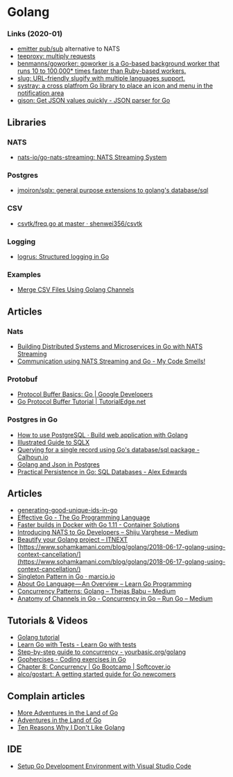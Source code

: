 # Golang


### Links (2020-01)
* [emitter pub/sub](https://github.com/emitter-io/emitter) alternative to NATS
* [teeproxy: multiply requests](https://github.com/chrislusf/teeproxy)
* [benmanns/goworker: goworker is a Go-based background worker that runs 10 to 100,000* times faster than Ruby-based workers.](https://github.com/benmanns/goworker)
* [slug: URL-friendly slugify with multiple languages support.](https://github.com/gosimple/slug)
* [systray: a cross platfrom Go library to place an icon and menu in the notification area](https://github.com/getlantern/systray)
* [gjson: Get JSON values quickly - JSON parser for Go](https://github.com/tidwall/gjson)

## Libraries

### NATS

* [nats-io/go-nats-streaming: NATS Streaming System](https://github.com/nats-io/go-nats-streaming)

### Postgres
* [jmoiron/sqlx: general purpose extensions to golang's database/sql](https://github.com/jmoiron/sqlx)

### CSV
* [csvtk/freq.go at master · shenwei356/csvtk](https://github.com/shenwei356/csvtk/blob/master/csvtk/cmd/freq.go)

### Logging
* [logrus: Structured logging in Go](https://github.com/Sirupsen/logrus)


### Examples

* [Merge CSV Files Using Golang Channels](https://danrl.com/blog/2018/merging-huuuge-csv-files-using-golang-channels/)






## Articles

### Nats

* [Building Distributed Systems and Microservices in Go with NATS Streaming](https://medium.com/@shijuvar/building-distributed-systems-and-microservices-in-go-with-nats-streaming-d8b4baa633a2)
* [Communication using NATS Streaming and Go - My Code Smells!](https://mycodesmells.com/post/communication-using-nats-streaming-and-go)


### Protobuf

* [Protocol Buffer Basics: Go |  Google Developers](https://developers.google.com/protocol-buffers/docs/gotutorial)
* [Go Protocol Buffer Tutorial | TutorialEdge.net](https://tutorialedge.net/golang/go-protocol-buffer-tutorial/)


### Postgres in Go

* [How to use PostgreSQL · Build web application with Golang](https://astaxie.gitbooks.io/build-web-application-with-golang/en/05.4.html)
* [Illustrated Guide to SQLX](http://jmoiron.github.io/sqlx/)
* [Querying for a single record using Go's database/sql package - Calhoun.io](https://www.calhoun.io/querying-for-a-single-record-using-gos-database-sql-package/)
* [Golang and Json in Postgres](https://sitaramshelke.me/golang-postgres-json.html)
* [Practical Persistence in Go: SQL Databases - Alex Edwards](https://www.alexedwards.net/blog/practical-persistence-sql)






## Articles
* [generating-good-unique-ids-in-go](https://blog.kowalczyk.info/article/JyRZ/generating-good-unique-ids-in-go.html)
* [Effective Go - The Go Programming Language](https://golang.org/doc/effective_go.html#names)
* [Faster builds in Docker with Go 1.11 - Container Solutions](https://container-solutions.com/faster-builds-in-docker-with-go-1-11/)
* [Introducing NATS to Go Developers – Shiju Varghese – Medium](https://medium.com/@shijuvar/introducing-nats-to-go-developers-3cfcb98c21d0)
* [Beautify your Golang project – ITNEXT](https://itnext.io/beautify-your-golang-project-f795b4b453aa)
* [https://www.sohamkamani.com/blog/golang/2018-06-17-golang-using-context-cancellation/](https://www.sohamkamani.com/blog/golang/2018-06-17-golang-using-context-cancellation/)
* [Singleton Pattern in Go · marcio.io](http://marcio.io/2015/07/singleton-pattern-in-go/)
* [About Go Language — An Overview – Learn Go Programming](https://blog.learngoprogramming.com/about-go-language-an-overview-f0bee143597c)
* [Concurrency Patterns: Golang – Thejas Babu – Medium](https://medium.com/@thejasbabu/concurrency-patterns-golang-5c5e1bcd0833)
* [Anatomy of Channels in Go - Concurrency in Go – Run Go – Medium](https://medium.com/rungo/anatomy-of-channels-in-go-concurrency-in-go-1ec336086adb)



## Tutorials & Videos

* [Golang tutorial](https://golangbot.com/learn-golang-series/)
* [Learn Go with Tests - Learn Go with tests](https://quii.gitbook.io/learn-go-with-tests/)
* [Step-by-step guide to concurrency - yourbasic.org/golang](https://yourbasic.org/golang/concurrent-programming/)
* [Gophercises - Coding exercises in Go](https://gophercises.com/)
* [Chapter 8: Concurrency | Go Bootcamp | Softcover.io](http://www.golangbootcamp.com/book/concurrency)
* [alco/gostart: A getting started guide for Go newcomers](https://github.com/alco/gostart)

## Complain articles

* [More Adventures in the Land of Go](http://pinchito.es/2018/more-golang-adventures.html)
* [Adventures in the Land of Go](http://pinchito.es/2016/golang-adventures.html)
* [Ten Reasons Why I Don't Like Golang](https://www.teamten.com/lawrence/writings/why-i-dont-like-go.html)


## IDE

* [Setup Go Development Environment with Visual Studio Code](https://rominirani.com/setup-go-development-environment-with-visual-studio-code-7ea5d643a51a)


<!--stackedit_data:
eyJoaXN0b3J5IjpbLTIxMzU5NzQyMTksLTE0NjE2ODc1NDhdfQ
==
-->